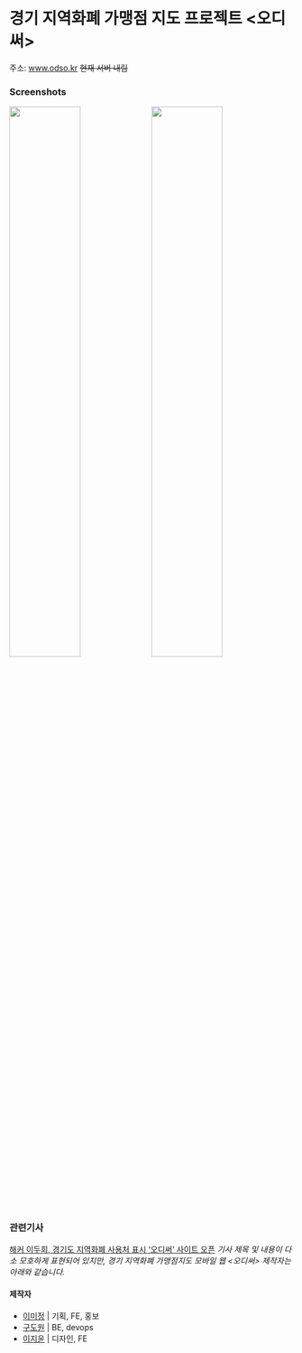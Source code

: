 # 경기 지역화폐 가맹점 지도 프로젝트 <오디써>
주소: www.odso.kr ~~현재 서버 내림~~

### Screenshots
<img src="https://user-images.githubusercontent.com/50175809/92077004-8d80fd00-edf6-11ea-9b04-24aab8d9b98f.png" width="50%"><img src="https://user-images.githubusercontent.com/50175809/92077003-8d80fd00-edf6-11ea-95f1-eea301448c83.png" width="50%">

### 관련기사
[해커 이두희, 경기도 지역화폐 사용처 표시 ‘오디써’ 사이트 오픈](http://www.topstarnews.net/news/articleView.html?idxno=777566)
*기사 제목 및 내용이 다소 모호하게 표현되어 있지만, 경기 지역화폐 가맹점지도 모바일 웹 <오디써> 제작자는 아래와 같습니다.* 

#### 제작자
- [이미정](https://github.com/majung2) | 기획, FE, 홍보
- [구도원](https://github.com/cozaro) | BE, devops
- [이지윤](https://www.instagram.com/ji.foto) | 디자인, FE

